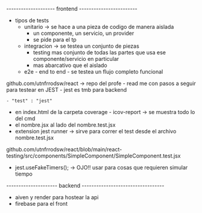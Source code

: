 -------------------- frontend ------------------------
- tipos de tests
    - unitario -> se hace a una pieza de codigo de manera aislada
        - un componente, un servicio, un provider
        - se pide para el tp
    - integracion -> se testea un conjunto de piezas
        - testing mas conjunto de todas las partes que usa ese componente/servicio en particular
        - mas abarcativo que el aislado
    - e2e - end to end - se testea un flujo completo funcional

github.com/utnfrrodsw/react -> repo del profe
    - read me con pasos a seguir para testear en JEST
    - jest es tmb para backend

    - "test" : "jest"

- en index.html de la carpeta coverage - icov-report -> se muestra todo lo del cmd
- el nombre.jsx al lado del nombre.test.jsx
- extension jest runner -> sirve para correr el test desde el archivo nombre.test.jsx

github.com/utnfrrodsw/react/blob/main/react-testing/src/components/SimpleComponent/SimpleComponent.test.jsx

- jest.useFakeTimers(); -> OJO!! usar para cosas que requieren simular tiempo

--------------------- backend ----------------------------------

- aiven y render para hostear la api
- firebase para el front


